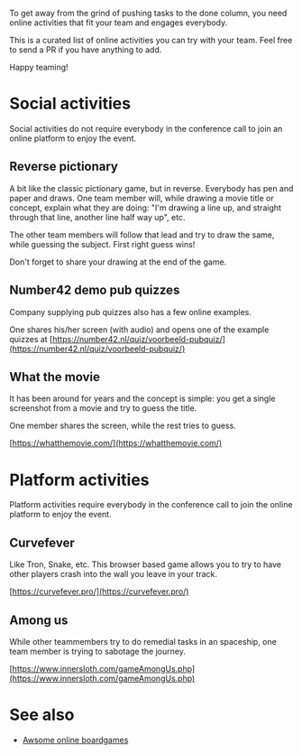 
To get away from the grind of pushing tasks to the done column, you need online activities that fit your team and engages everybody.

This is a curated list of online activities you can try with your team. Feel free to send a PR if you have anything to add.

Happy teaming!

# Social activities

Social activities do not require everybody in the conference call to join an online platform to enjoy the event.

## Reverse pictionary

A bit like the classic pictionary game, but in reverse. Everybody has pen and paper and draws. One team member will, while drawing a movie title or concept, explain what they are doing: "I'm drawing a line up, and straight through that line, another line half way up", etc.

The other team members will follow that lead and try to draw the same, while guessing the subject. First right guess wins!

Don't forget to share your drawing at the end of the game.

## Number42 demo pub quizzes
Company supplying pub quizzes also has a few online examples.

One shares his/her screen (with audio) and opens one of the example quizzes at
[https://number42.nl/quiz/voorbeeld-pubquiz/](https://number42.nl/quiz/voorbeeld-pubquiz/)
## What the movie
It has been around for years and the concept is simple: you get a single screenshot from a movie and try to guess the title.

One member shares the screen, while the rest tries to guess.

[https://whatthemovie.com/](https://whatthemovie.com/)

# Platform activities

Platform activities require everybody in the conference call to join the online platform to enjoy the event.

## Curvefever
Like Tron, Snake, etc. This browser based game allows you to try to have other players crash into the wall you leave in your track.

[https://curvefever.pro/](https://curvefever.pro/)

## Among us
While other teammembers try to do remedial tasks in an spaceship, one team member is trying to sabotage the journey.

[https://www.innersloth.com/gameAmongUs.php](https://www.innersloth.com/gameAmongUs.php)

# See also

 - [Awsome online boardgames](https://github.com/flamableconcrete/awesome-online-board-games)